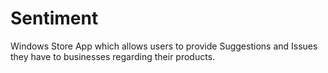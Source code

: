 Sentiment
=========

Windows Store App which allows users to provide Suggestions and Issues they have to businesses regarding their products.
